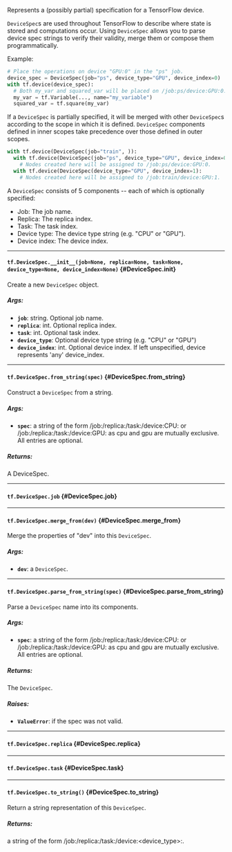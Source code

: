 Represents a (possibly partial) specification for a TensorFlow device.

`DeviceSpec`s are used throughout TensorFlow to describe where state is stored
and computations occur. Using `DeviceSpec` allows you to parse device spec
strings to verify their validity, merge them or compose them programmatically.

Example:
```python
# Place the operations on device "GPU:0" in the "ps" job.
device_spec = DeviceSpec(job="ps", device_type="GPU", device_index=0)
with tf.device(device_spec):
  # Both my_var and squared_var will be placed on /job:ps/device:GPU:0.
  my_var = tf.Variable(..., name="my_variable")
  squared_var = tf.square(my_var)
```

If a `DeviceSpec` is partially specified, it will be merged with other
`DeviceSpec`s according to the scope in which it is defined. `DeviceSpec`
components defined in inner scopes take precedence over those defined in
outer scopes.

```python
with tf.device(DeviceSpec(job="train", )):
  with tf.device(DeviceSpec(job="ps", device_type="GPU", device_index=0):
    # Nodes created here will be assigned to /job:ps/device:GPU:0.
  with tf.device(DeviceSpec(device_type="GPU", device_index=1):
    # Nodes created here will be assigned to /job:train/device:GPU:1.
```

A `DeviceSpec` consists of 5 components -- each of
which is optionally specified:

* Job: The job name.
* Replica: The replica index.
* Task: The task index.
* Device type: The device type string (e.g. "CPU" or "GPU").
* Device index: The device index.
- - -

#### `tf.DeviceSpec.__init__(job=None, replica=None, task=None, device_type=None, device_index=None)` {#DeviceSpec.__init__}

Create a new `DeviceSpec` object.

##### Args:


*  <b>`job`</b>: string.  Optional job name.
*  <b>`replica`</b>: int.  Optional replica index.
*  <b>`task`</b>: int.  Optional task index.
*  <b>`device_type`</b>: Optional device type string (e.g. "CPU" or "GPU")
*  <b>`device_index`</b>: int.  Optional device index.  If left
    unspecified, device represents 'any' device_index.


- - -

#### `tf.DeviceSpec.from_string(spec)` {#DeviceSpec.from_string}

Construct a `DeviceSpec` from a string.

##### Args:


*  <b>`spec`</b>: a string of the form
   /job:<name>/replica:<id>/task:<id>/device:CPU:<id>
  or
   /job:<name>/replica:<id>/task:<id>/device:GPU:<id>
  as cpu and gpu are mutually exclusive.
  All entries are optional.

##### Returns:

  A DeviceSpec.


- - -

#### `tf.DeviceSpec.job` {#DeviceSpec.job}




- - -

#### `tf.DeviceSpec.merge_from(dev)` {#DeviceSpec.merge_from}

Merge the properties of "dev" into this `DeviceSpec`.

##### Args:


*  <b>`dev`</b>: a `DeviceSpec`.


- - -

#### `tf.DeviceSpec.parse_from_string(spec)` {#DeviceSpec.parse_from_string}

Parse a `DeviceSpec` name into its components.

##### Args:


*  <b>`spec`</b>: a string of the form
   /job:<name>/replica:<id>/task:<id>/device:CPU:<id>
  or
   /job:<name>/replica:<id>/task:<id>/device:GPU:<id>
  as cpu and gpu are mutually exclusive.
  All entries are optional.

##### Returns:

  The `DeviceSpec`.

##### Raises:


*  <b>`ValueError`</b>: if the spec was not valid.


- - -

#### `tf.DeviceSpec.replica` {#DeviceSpec.replica}




- - -

#### `tf.DeviceSpec.task` {#DeviceSpec.task}




- - -

#### `tf.DeviceSpec.to_string()` {#DeviceSpec.to_string}

Return a string representation of this `DeviceSpec`.

##### Returns:

  a string of the form
  /job:<name>/replica:<id>/task:<id>/device:<device_type>:<id>.


